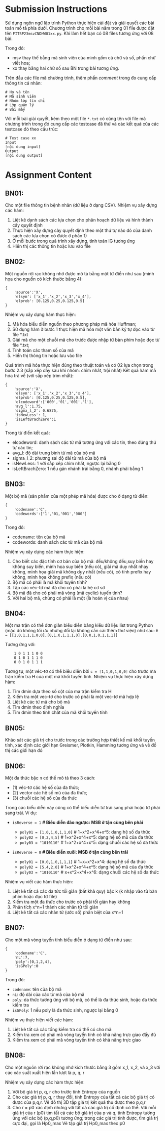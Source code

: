 # Submission Instructions
Sử dụng ngôn ngữ lập trình Python thực hiện cài đặt và giải quyết các bài toán mô tả phía dưới. Chương trình cho mỗi bài nằm trong 01 file được đặt tên `FITSP23msvCNDHW01xx.py`. Khi làm hết bạn có 08 files tương ứng với 08 bài.

Trong đó: 
- msv thay thế bằng mã sinh viên của mình gồm cả chữ và số, phần chữ viết hoa; 
- xx thay bằng hai chữ số sau BN trong bài tương ứng.

Trên đầu các file mã chương trình, thêm phần *comment* trong đo cung cấp thông tin cá nhân:
```
# Họ và tên
# Mã sinh viên
# Nhóm lớp tín chỉ
# Lớp quản lý
# Bài mấy
```
Với mỗi bài giải quyết, kèm theo một file `*.txt` có cùng tên với file mã chương trình trong đó cung cấp các testcase đã thử và các kết quả của các testcase đó theo cấu trúc:
```
# Test case xx
Input
[nội dung input]
Output
[nội dung output]
```

# Assignment Content
## BN01:
Cho một file thông tin bệnh nhân (dữ liệu ở dạng CSV). Nhiệm vụ xây dựng các hàm:
1. Liệt kê danh sách các lựa chọn cho phân hoạch dữ liệu và hình thành cây quyết định
2. Thực hiện xây dựng cây quyết định theo một thứ tự nào đó của danh sách các lựa chọn có được ở phần 1)
3. Ở mỗi bước trong quá trình xây dựng, tính toán IG tương ứng
4. Hiển thị các thông tin hoặc lưu vào file

## BN02:
Một nguồn rời rạc không nhớ được mô tả bằng một từ điển như sau (minh họa cho nguồn có kích thước bằng 4):
```
{
    'source':'X',
    'elsym': ['x_1','x_2','x_3','x_4'],
    'elprob': [0.125,0.25,0.125,0.5]
}
```
Nhiệm vụ xây dựng hàm thực hiện:
1. Mã hóa biểu diễn nguồn theo phương pháp mã hóa Huffman;
2. Sử dụng hàm ở bước 1 thực hiện mã hóa một văn bản ký tự đọc vào từ file *.txt
3. Giải mã cho một chuỗi mã cho trước được nhập từ bàn phím hoặc đọc từ file *.txt;
4. Tính toán các tham số của mã
5. Hiển thị thông tin hoặc lưu vào file

Quá trình mã hóa thực hiện đúng theo thuật toán và có 02 lựa chọn trong bước 2.3 (sắp xếp dãy sau khi nhóm: chìm nhất, trội nhất) Kết quả hàm mã hóa trả về (với sắp xếp trìm nhất):
```
{
    'source':'X',
    'elsym': ['x_1','x_2','x_3','x_4'],
    'elprob': [0.125,0.25,0.125,0.5],
    'elcodeword':['000','01','001','1'],
    'avg_l':1.75,
    'sigma_l_2': 0.6875,
    'isNewLess': 1,
    'isLeftBrachZero':1
}
```
Trong từ điển kết quả:
- elcodeword: danh sách các từ mã tương ứng với các tin, theo đúng thứ tự các tin;
- avg_l: độ dài trung bình từ mã của bộ mã
- sigma_l_2: phương sai độ dài từ mã của bộ mã
- isNewLess: 1 với sắp xếp chìm nhất, ngược lại bằng 0
- isLeftBrachZero: 1 nếu gán nhánh trái bằng 0, nhánh phải bằng 1

## BN03:
Một bộ mã (sản phẩm của một phép mã hóa) được cho ở dạng từ điển:
```
{
    'codename':'C',
    'codewords':['1','01,'001','000']
}
```
Trong đó:
- codename: tên của bộ mã
- codewords: danh sách các từ mã của bộ mã

Nhiệm vụ xây dựng các hàm thực hiện:
1. Cho biết các đặc tính cơ bản của bộ mã: đều/không đều,suy biến hay
không suy biến, minh họa suy biến (nếu có), giải mã duy nhất nhay không,
minh họa giải mã không duy nhất (nếu có), có tính prefix hay không,
minh họa không prefix (nếu có)
2. Bộ mã có phải là mã khối tuyến tính?
3. Tập các véc-tơ mã đã cho có phải là hệ cơ sở
4. Bộ mã đã cho có phải mã vòng (mã cyclic) tuyến tính?
5. Với hai bộ mã, chúng có phải là một (là hoán vị của nhau)


## BN04:
Một ma trận có thể đơn giản biểu diễn bằng kiểu dữ liệu list trong Python
(mặc dù không tối ưu nhưng đổi lại không cần cài thêm thư viện) như sau:
`H = [[1,0,1,1,1,0,0],[0,1,0,1,1,1,0],[0,0,1,0,1,1,1]]`

Tương ứng với:
```
    1 0 1 1 1 0 0
    0 1 0 1 1 1 0
    0 0 1 0 1 1 1
```
Tương tự, một véc-tơ có thể biểu diễn bởi
`c = [1,1,0,1,0,0]` cho trước ma trận kiểm tra H của một mã khối tuyến tính. Nhiệm vụ thực hiện xây dựng hàm:
1. Tìm dmin dựa theo số cột của ma trận kiểm tra H
2. Kiểm tra một vec-tơ cho trước có phải là một vec-tơ mã hợp lệ
3. Liệt kê các từ mã cho bộ mã
4. Tìm dmin theo định nghĩa
5. Tìm dmin theo tính chất của mã khối tuyến tính

## BN05:
Khảo sát các giá trị cho trước trong các trường hợp thiết kế mã khối tuyến
tính, xác định các giới hạn Greismer, Plotkin, Hamming tương ứng và vẽ
đồ thị các giới hạn đó

## BN06:
Một đa thức bậc n có thể mô tả theo 3 cách: 
- (1) véc-tơ các hệ số của đa
thức; 
- (2) vector các hệ số mũ của đa thức; 
- (3) chuỗi các hệ số của đa
thức

Trong các biểu diễn này cũng có thể biểu diễn từ trái sang phải hoặc từ phải sang trái. Ví dụ:

- `isReverse = 1` **# Biểu diễn đảo ngược: MSB ở tận cùng bên phải**
    - `poly01 = [1,0,1,0,1,1,0]` # 1+x^2+x^4+x^5: dạng hệ số đa thức
    - `poly02 = [0,2,4,5]` # 1+x^2+x^4+x^5: dạng hệ số mũ của đa thức
    - `poly03 = "1010110"` # 1+x^2+x^4+x^5: dạng chuỗi các hệ số đa thức

- `isReverse = 0` **# Biểu diễn xuôi: MSB ở tận cùng bên trái**
    - `poly01 = [0,0,1,0,1,1,1]` # 1+x+x^2+x^4: dạng hệ số đa thức
    - `poly02 = [5,4,2,0]` # 1+x^2+x^4+x^5: dạng hệ số mũ của đa thức
    - `poly03 = "1010110"` # x+x^2+x^4+x^6: dạng chuỗi các hệ số đa thức

Nhiệm vụ viết các hàm thực hiện:
1. Liệt kê tất cả các đa tức tối giản (bất khả quy) bậc k (k nhập vào từ bàn phím hoặc đọc từ file)
2. Kiểm tra một đa thức cho trước có phải tối giản hay không
3. Phân tích x^n+1 thành các nhân tử tối giản
4. Liệt kê tất cả các nhân tử (ước số) phân biệt của x^n+1


## BN07:

Cho một mã vòng tuyến tính biểu diễn ở dạng từ điển như sau:
```
{
    'codename':'C',
    'nL':7,
    'poly':[0,1,2,4],
    'isGPoly':0
}
```
Trong đó:
- `codename`: tên của bộ mã
- `nL`: độ dài của các từ mã của bộ mã
- `poly`: da thức tương ứng với bộ mã, có thể là đa thức sinh, hoặc đa thức kiểm tra
- `isGPoly`: 1 nếu poly là đa thức sinh, ngược lại bằng 0

Nhiệm vụ thực hiện viết các hàm:
1. Liệt kê tất cả các tổng kiểm tra có thể có cho mã
2. Kiểm tra xem có phải mã vòng tuyến tính có khả năng trực giao đầy đủ
3. Kiểm tra xem có phải mã vòng tuyến tính có khả năng trực giao
   
## BN08:
Cho một nguồn rời rạc không nhớ kích thước bằng 3 gồm x_1, x_2, và x_3 với các xác suất xuất hiện lần lượt là p, q, r

Nhiệm vụ xây dựng các hàm thực hiện:
1. Với bộ giá trị p, q, r cho trước tính Entropy của nguồn
2. Cho các giá trị p, q, r thay đổi, tính Entropy của tất cả các bộ giá
trị có được của p,q,r. Vẽ đồ thị 3D tập giá trị kết quả thu được theo
p,q,r
3. Cho r = p0 xác định nhưng với tất cả các giá trị cố định có
thể. Với mỗi giá trị của r (p0) tìm tất cả các bộ giá trị của p và q,
tính Entropy tương ứng với các bộ (p,q,p0) tương ứng; trong các giá trị
tính được, tìm giá trị cực đại, gọi là Hp0_max
Vẽ tập giá trị Hp0_max theo p0
